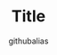 ---
title: Title
titleSuffix: Azure Example Scenarios
description: Description
author: githubalias
ms.date: 01/31/2020
ms.topic: example-scenario
ms.service: architecture-center
ms.subservice: example-scenarios
ms.custom: fcp
---